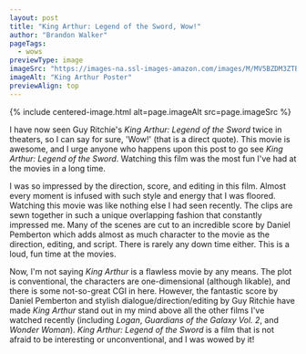 ```yaml
---
layout: post
title: "King Arthur: Legend of the Sword, Wow!"
author: "Brandon Walker"
pageTags:
  - wows
previewType: image
imageSrc: "https://images-na.ssl-images-amazon.com/images/M/MV5BZDM3ZTBiZmUtNjI2NS00NjlkLWE4NzctOGU4Zjg1NDM0YzU0XkEyXkFqcGdeQXVyNzU1NTU2NjQ@._V1_.jpg"
imageAlt: "King Arthur Poster"
previewAlign: top
---
```


{% include centered-image.html alt=page.imageAlt src=page.imageSrc %}

I have now seen Guy Ritchie's _King Arthur: Legend of the Sword_ twice in theaters, so I can say for sure, 'Wow!' (that is a direct quote). This movie is awesome, and I urge anyone who happens upon this post to go see _King Arthur: Legend of the Sword_. Watching this film was the most fun I've had at the movies in a long time.

I was so impressed by the direction, score, and editing in this film. Almost every moment is infused with such style and energy that I was floored. Watching this movie was like nothing else I had seen recently. The clips are sewn together in such a unique overlapping fashion that constantly impressed me. Many of the scenes are cut to an incredible score by Daniel Pemberton which adds almost as much character to the movie as the direction, editing, and script. There is rarely any down time either. This is a loud, fun time at the movies.

Now, I'm not saying _King Arthur_ is a flawless movie by any means. The plot is conventional, the characters are one-dimensional (although likable), and there is some not-so-great CGI in here. However, the fantastic score by Daniel Pemberton and stylish dialogue/direction/editing by Guy Ritchie have made _King Arthur_ stand out in my mind above all the other films I've watched recently (including _Logan_, _Guardians of the Galaxy Vol. 2_, and _Wonder Woman_). _King Arthur: Legend of the Sword_ is a film that is not afraid to be interesting or unconventional, and I was wowed by it!
